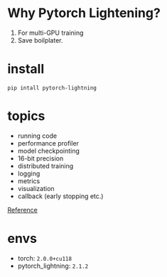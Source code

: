 # Why Pytorch Lightening?
1. For multi-GPU training
2. Save boilplater.

# install 

`pip intall pytorch-lightning`

# topics

* running code
* performance profiler
* model checkpointing
* 16-bit precision
* distributed training
* logging
* metrics
* visualization
* callback (early stopping etc.)

[Reference](https://github.com/aladdinpersson/Machine-Learning-Collection/tree/master/ML/Pytorch/pytorch_lightning)

# envs
* torch: `2.0.0+cu118`
* pytorch_lightning: `2.1.2`